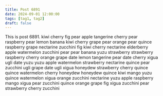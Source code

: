 ```yaml
---
title: Post 6891
date: 2024-09-01 12:00:00
tags: [tag1, tag2]
draft: false
---
```

This is post 6891.
kiwi
cherry
fig
pear
apple
tangerine
cherry
pear
raspberry
pear
lemon
banana
kiwi
cherry
grape
pear
orange
pear
quince
raspberry
grape
nectarine
zucchini
fig
kiwi
cherry
nectarine
elderberry
apple
watermelon
zucchini
pear
pear
banana
yuzu
strawberry
strawberry
raspberry
cherry
orange
grape
date
lemon
tangerine
pear
date
cherry
xigua
ugli
date
yuzu
yuzu
apple
watermelon
strawberry
nectarine
quince
pear
zucchini
ugli
grape
date
ugli
xigua
honeydew
strawberry
cherry
quince
quince
watermelon
cherry
honeydew
honeydew
quince
kiwi
mango
yuzu
quince
watermelon
xigua
orange
zucchini
nectarine
yuzu
apple
raspberry
mango
xigua
pear
zucchini
quince
orange
grape
fig
xigua
zucchini
pear
strawberry
cherry
zucchini
